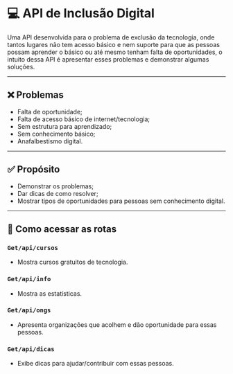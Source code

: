 # 💻 API de Inclusão Digital

<p> Uma API desenvolvida para o problema de exclusão da tecnologia, onde tantos lugares não tem acesso básico e nem suporte para que as pessoas possam aprender o básico ou até mesmo tenham falta de oportunidades, o intuito dessa API é apresentar esses problemas e demonstrar algumas soluções. </p>

---

## ❌ Problemas

- Falta de oportunidade;
- Falta de acesso básico de internet/tecnologia;
- Sem estrutura para aprendizado;
- Sem conhecimento básico;
- Anafalbestismo digital.

---

## ✅ Propósito

- Demonstrar os problemas;
- Dar dicas de como resolver;
- Mostrar tipos de oportunidades para pessoas sem conhecimento digital.

---

## 📲 Como acessar as rotas

### `Get/api/cursos`
- Mostra cursos gratuitos de tecnologia.

### `Get/api/info`
- Mostra as estatísticas.

### `Get/api/ongs`
- Apresenta organizações que acolhem e dão oportunidade para essas pessoas.

### `Get/api/dicas`
- Exibe dicas para ajudar/contribuir com essas pessoas.